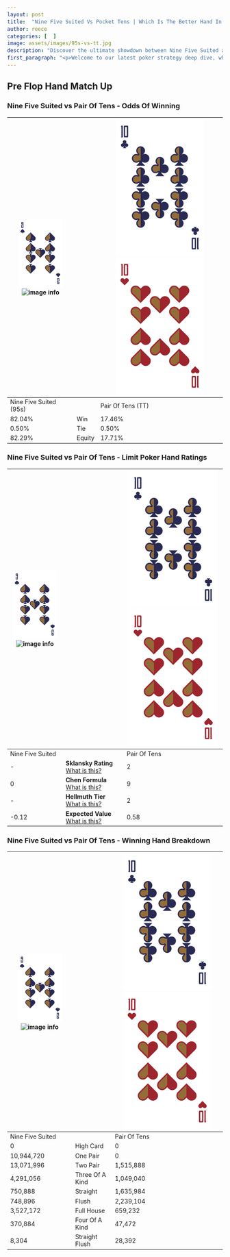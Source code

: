 ```yaml
---
layout: post
title:  "Nine Five Suited Vs Pocket Tens | Which Is The Better Hand In Poker? A Complete Guide"
author: reece
categories: [  ]
image: assets/images/95s-vs-tt.jpg
description: "Discover the ultimate showdown between Nine Five Suited and Pair Of Tens in poker! Uncover the odds, strategies, and scenarios where one hand triumphs over the other. Get ready to up your poker game with this thrilling analysis."
first_paragraph: "<p>Welcome to our latest poker strategy deep dive, where we're pitting two distinct hands against each other in a high-stakes showdown: Nine Five Suited vs Pair Of Tens.</p><p>In the dynamic world of poker, every decision counts, and knowing which hand holds the upper hand is key to your success at the table.</p><p>In this article, we'll dissect these two hands, explore the scenarios where one dominates the other, and equip you with the knowledge to make strategic choices that can tip the odds in your favor.</p><p>Get ready to unravel the intriguing dynamics of these poker hands and elevate your game to new heights.</p>"
---
```




[comment]: # (sp0)

## Pre Flop Hand Match Up

<div class="table hand-ratings" markdown="1"> 



### Nine Five Suited vs Pair Of Tens - Odds Of Winning


    
| ![image info](assets/images/hand1/9.png) ![image info](assets/images/hand1/5s.png) |  | ![image info](assets/images/hand2/T.png) ![image info](assets/images/hand2/To.png) |
| -------- | -------- | -------- |
| Nine Five Suited (95s) |  | Pair Of Tens (TT) |
| 82.04% | Win | 17.46% |
| 0.50% | Tie | 0.50% |
| 82.29% | Equity | 17.71% |




[comment]: # (sp1)



### Nine Five Suited vs Pair Of Tens - Limit Poker Hand Ratings


    
| ![image info](assets/images/hand1/9.png) ![image info](assets/images/hand1/5s.png) |  | ![image info](assets/images/hand2/T.png) ![image info](assets/images/hand2/To.png) |
| -------- | -------- | -------- |
| Nine Five Suited |  | Pair Of Tens |
| - | **Sklansky Rating** [What is this?](/sklansky-rating-explained) | 2 |
| 0 | **Chen Formula** [What is this?](/chen-formula-explained) | 9 |
| - | **Hellmuth Tier** [What is this?](/Hellmuth-tier-explained) | 2 |
| -0.12 | **Expected Value** [What is this?](/expected-value-explained) | 0.58 |




[comment]: # (sp2)



### Nine Five Suited vs Pair Of Tens - Winning Hand Breakdown


    
| ![image info](assets/images/hand1/9.png) ![image info](assets/images/hand1/5s.png) |  | ![image info](assets/images/hand2/T.png) ![image info](assets/images/hand2/To.png) |
| -------- | -------- | -------- |
| Nine Five Suited |  | Pair Of Tens |
| 0 | High Card | 0 |
| 10,944,720 | One Pair | 0 |
| 13,071,996 | Two Pair | 1,515,888 |
| 4,291,056 | Three Of A Kind | 1,049,040 |
| 750,888 | Straight | 1,635,984 |
| 748,896 | Flush | 2,239,104 |
| 3,527,172 | Full House | 659,232 |
| 370,884 | Four Of A Kind | 47,472 |
| 8,304 | Straight Flush | 28,392 |




[comment]: # (sp3)



</div>

[comment]: # (sp4)



[comment]: # (sp5)

